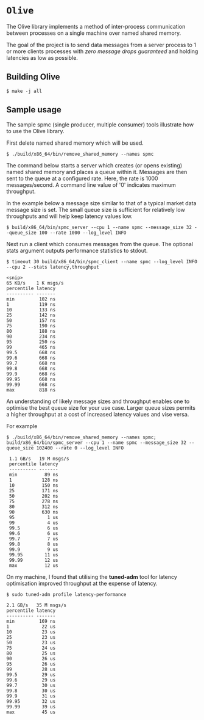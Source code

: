 # `Olive`

The Olive library implements a method of inter-process communication between processes on a single machine over named shared memory.

The goal of the project is to send data messages from a server process to 1 or more clients processes with *zero message drops guaranteed* and holding latencies as low as possible.

## Building Olive
```
$ make -j all
```

## Sample usage

The sample spmc (single producer, multiple consumer) tools illustrate how to use the Olive library.

First delete named shared memory which will be used.

```
$ ./build/x86_64/bin/remove_shared_memory --names spmc
```

The command below starts a server which creates (or opens existing) named shared memory and places a queue within it. Messages are then sent to the queue at a configured rate. Here, the rate is 1000 messages/second. A command line value of '0' indicates maximum throughput.

In the example below a message size similar to that of a typical market data message size is set. The small queue size is sufficient for relatively low throughputs and will help keep latency values low.

```
$ build/x86_64/bin/spmc_server --cpu 1 --name spmc --message_size 32 --queue_size 100 --rate 1000 --log_level INFO
```
Next run a client which consumes messages from the queue. The optional stats argument outputs performance statistics to stdout.
```
$ timeout 30 build/x86_64/bin/spmc_client --name spmc --log_level INFO --cpu 2 --stats latency,throughput

<snip>
65 KB/s    1 K msgs/s
percentile latency
---------- -------
min         102 ns
1           119 ns
10          133 ns
25          142 ns
50          157 ns
75          190 ns
80          188 ns
90          234 ns
95          250 ns
99          465 ns
99.5        668 ns
99.6        668 ns
99.7        668 ns
99.8        668 ns
99.9        668 ns
99.95       668 ns
99.99       668 ns
max         818 ns
```
An understanding of likely message sizes and throughput enables one to optimise the best queue size for your use case. Larger queue sizes permits a higher throughput at a cost of increased latency values and vise versa.

For example
```
$ ./build/x86_64/bin/remove_shared_memory --names spmc; build/x86_64/bin/spmc_server --cpu 1 --name spmc --message_size 32 --queue_size 102400 --rate 0 --log_level INFO

 1.1 GB/s   19 M msgs/s
 percentile latency
 ---------- -------
 min          89 ns
 1           128 ns
 10          150 ns
 25          171 ns
 50          202 ns
 75          278 ns
 80          312 ns
 90          630 ns
 95            1 us
 99            4 us
 99.5          6 us
 99.6          6 us
 99.7          7 us
 99.8          8 us
 99.9          9 us
 99.95        11 us
 99.99        12 us
 max          12 us
```

On my machine, I found that utilising the **tuned-adm** tool for latency optimisation improved throughput at the expense of latency.

```
$ sudo tuned-adm profile latency-performance
```

```
2.1 GB/s   35 M msgs/s
percentile latency
---------- -------
min         169 ns
1            22 us
10           23 us
25           23 us
50           23 us
75           24 us
80           25 us
90           26 us
95           26 us
99           28 us
99.5         29 us
99.6         29 us
99.7         30 us
99.8         30 us
99.9         31 us
99.95        32 us
99.99        39 us
max          45 us
```
